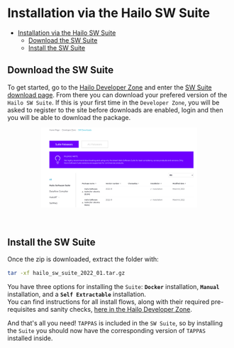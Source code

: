 # Installation via the Hailo SW Suite

- [Installation via the Hailo SW Suite](#installation-via-the-hailo-sw-suite)
  - [Download the SW Suite](#download-the-sw-suite)
  - [Install the SW Suite](#install-the-sw-suite)

## Download the SW Suite
To get started, go to the [Hailo Developer Zone](https://hailo.ai/developer-zone/) and enter the [SW Suite download page](https://hailo.ai/developer-zone/sw-downloads/). From there you can download your prefered version of the `Hailo SW Suite`. If this is your first time in the `Developer Zone`, you will be asked to register to the site before downloads are enabled, login and then you will be able to download the package.

<div align="center">
    <img src="../resources/suite_download.png" width="70%"/>
</div>

<br/>
<br/>

## Install the SW Suite
Once the zip is downloaded, extract the folder with:   

```sh
tar -xf hailo_sw_suite_2022_01.tar.gz
```

You have three options for installing the `Suite`: **`Docker`** installation, **`Manual`** installation, and a **`Self Extractable`** installation.  
You can find instructions for all install flows, along with their required pre-requisites and sanity checks, [here in the Hailo Developer Zone](https://hailo.ai/developer-zone/documentation/dataflow-compiler/latest/?sp_referrer=suite/suite_install.html).

And that's all you need! `TAPPAS` is included in the `SW Suite`, so by installing the `Suite` you should now have the corresponding version of `TAPPAS` installed inside.

